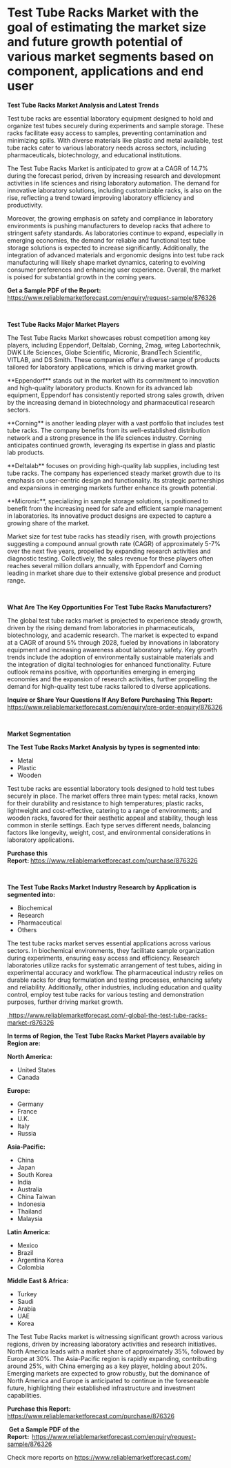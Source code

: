 <p><h1>Test Tube Racks Market with the goal of estimating the market size and future growth potential of various market segments based on component, applications and end user</h1></p><p><strong>Test Tube Racks Market Analysis and Latest Trends</strong></p>
<p><p>Test tube racks are essential laboratory equipment designed to hold and organize test tubes securely during experiments and sample storage. These racks facilitate easy access to samples, preventing contamination and minimizing spills. With diverse materials like plastic and metal available, test tube racks cater to various laboratory needs across sectors, including pharmaceuticals, biotechnology, and educational institutions.</p><p>The Test Tube Racks Market is anticipated to grow at a CAGR of 14.7% during the forecast period, driven by increasing research and development activities in life sciences and rising laboratory automation. The demand for innovative laboratory solutions, including customizable racks, is also on the rise, reflecting a trend toward improving laboratory efficiency and productivity. </p><p>Moreover, the growing emphasis on safety and compliance in laboratory environments is pushing manufacturers to develop racks that adhere to stringent safety standards. As laboratories continue to expand, especially in emerging economies, the demand for reliable and functional test tube storage solutions is expected to increase significantly. Additionally, the integration of advanced materials and ergonomic designs into test tube rack manufacturing will likely shape market dynamics, catering to evolving consumer preferences and enhancing user experience. Overall, the market is poised for substantial growth in the coming years.</p></p>
<p><strong>Get a Sample PDF of the Report:&nbsp;</strong> <a href="https://www.reliablemarketforecast.com/enquiry/request-sample/876326?utm_campaign=2284&utm_medium=2&utm_source=Github&utm_content=ia&utm_term=21032025&utm_id=test-tube-racks">https://www.reliablemarketforecast.com/enquiry/request-sample/876326</a></p>
<p>&nbsp;</p>
<p><strong>Test Tube Racks Major Market Players</strong></p>
<p><p>The Test Tube Racks Market showcases robust competition among key players, including Eppendorf, Deltalab, Corning, 2mag, witeg Labortechnik, DWK Life Sciences, Globe Scientific, Micronic, BrandTech Scientific, VITLAB, and DS Smith. These companies offer a diverse range of products tailored for laboratory applications, which is driving market growth.</p><p>**Eppendorf** stands out in the market with its commitment to innovation and high-quality laboratory products. Known for its advanced lab equipment, Eppendorf has consistently reported strong sales growth, driven by the increasing demand in biotechnology and pharmaceutical research sectors.</p><p>**Corning** is another leading player with a vast portfolio that includes test tube racks. The company benefits from its well-established distribution network and a strong presence in the life sciences industry. Corning anticipates continued growth, leveraging its expertise in glass and plastic lab products.</p><p>**Deltalab** focuses on providing high-quality lab supplies, including test tube racks. The company has experienced steady market growth due to its emphasis on user-centric design and functionality. Its strategic partnerships and expansions in emerging markets further enhance its growth potential.</p><p>**Micronic**, specializing in sample storage solutions, is positioned to benefit from the increasing need for safe and efficient sample management in laboratories. Its innovative product designs are expected to capture a growing share of the market.</p><p>Market size for test tube racks has steadily risen, with growth projections suggesting a compound annual growth rate (CAGR) of approximately 5-7% over the next five years, propelled by expanding research activities and diagnostic testing. Collectively, the sales revenue for these players often reaches several million dollars annually, with Eppendorf and Corning leading in market share due to their extensive global presence and product range.</p></p>
<p>&nbsp;</p>
<p><strong>What Are The Key Opportunities For Test Tube Racks Manufacturers?</strong></p>
<p><p>The global test tube racks market is projected to experience steady growth, driven by the rising demand from laboratories in pharmaceuticals, biotechnology, and academic research. The market is expected to expand at a CAGR of around 5% through 2028, fueled by innovations in laboratory equipment and increasing awareness about laboratory safety. Key growth trends include the adoption of environmentally sustainable materials and the integration of digital technologies for enhanced functionality. Future outlook remains positive, with opportunities emerging in emerging economies and the expansion of research activities, further propelling the demand for high-quality test tube racks tailored to diverse applications.</p></p>
<p><strong>Inquire or Share Your Questions If Any Before Purchasing This Report:</strong> <a href="https://www.reliablemarketforecast.com/enquiry/pre-order-enquiry/876326?utm_campaign=2284&utm_medium=2&utm_source=Github&utm_content=ia&utm_term=21032025&utm_id=test-tube-racks">https://www.reliablemarketforecast.com/enquiry/pre-order-enquiry/876326</a></p>
<p>&nbsp;</p>
<p><strong>Market Segmentation</strong></p>
<p><strong>The Test Tube Racks Market Analysis by types is segmented into:</strong></p>
<p><ul><li>Metal</li><li>Plastic</li><li>Wooden</li></ul></p>
<p><p>Test tube racks are essential laboratory tools designed to hold test tubes securely in place. The market offers three main types: metal racks, known for their durability and resistance to high temperatures; plastic racks, lightweight and cost-effective, catering to a range of environments; and wooden racks, favored for their aesthetic appeal and stability, though less common in sterile settings. Each type serves different needs, balancing factors like longevity, weight, cost, and environmental considerations in laboratory applications.</p></p>
<p><strong>Purchase this Report:&nbsp;</strong><a href="https://www.reliablemarketforecast.com/purchase/876326?utm_campaign=2284&utm_medium=2&utm_source=Github&utm_content=ia&utm_term=21032025&utm_id=test-tube-racks">https://www.reliablemarketforecast.com/purchase/876326</a></p>
<p>&nbsp;</p>
<p><strong>The Test Tube Racks Market Industry Research by Application is segmented into:</strong></p>
<p><ul><li>Biochemical</li><li>Research</li><li>Pharmaceutical</li><li>Others</li></ul></p>
<p><p>The test tube racks market serves essential applications across various sectors. In biochemical environments, they facilitate sample organization during experiments, ensuring easy access and efficiency. Research laboratories utilize racks for systematic arrangement of test tubes, aiding in experimental accuracy and workflow. The pharmaceutical industry relies on durable racks for drug formulation and testing processes, enhancing safety and reliability. Additionally, other industries, including education and quality control, employ test tube racks for various testing and demonstration purposes, further driving market growth.</p></p>
<p><a href="https://www.reliablemarketforecast.com/-global-the-test-tube-racks-market-r876326?utm_campaign=2284&utm_medium=2&utm_source=Github&utm_content=ia&utm_term=21032025&utm_id=test-tube-racks">&nbsp;https://www.reliablemarketforecast.com/-global-the-test-tube-racks-market-r876326</a></p>
<p><strong>In terms of Region, the Test Tube Racks Market Players available by Region are:</strong></p>
<p>
    <p> <strong> North America: </strong>
        <ul>
            <li>United States</li>
            <li>Canada</li>
        </ul>
        </p> 
    <p> <strong> Europe: </strong>
        <ul>
            <li>Germany</li>
            <li>France</li>
            <li>U.K.</li>
            <li>Italy</li>
            <li>Russia</li>
        </ul>
        </p> 
    <p> <strong> Asia-Pacific: </strong>
        <ul>
            <li>China</li>
            <li>Japan</li>
            <li>South Korea</li>
            <li>India</li>
            <li>Australia</li>
            <li>China Taiwan</li>
            <li>Indonesia</li>
            <li>Thailand</li>
            <li>Malaysia</li>
        </ul>
        </p> 
    <p> <strong> Latin America: </strong>
        <ul>
            <li>Mexico</li>
            <li>Brazil</li>
            <li>Argentina Korea</li>
            <li>Colombia</li>
        </ul>
        </p> 
    <p> <strong> Middle East & Africa: </strong>
        <ul>
            <li>Turkey</li>
            <li>Saudi</li>
            <li>Arabia</li>
            <li>UAE</li>
            <li>Korea</li>
        </ul>
    </p>
    </p>
<p><p>The Test Tube Racks market is witnessing significant growth across various regions, driven by increasing laboratory activities and research initiatives. North America leads with a market share of approximately 35%, followed by Europe at 30%. The Asia-Pacific region is rapidly expanding, contributing around 25%, with China emerging as a key player, holding about 20%. Emerging markets are expected to grow robustly, but the dominance of North America and Europe is anticipated to continue in the foreseeable future, highlighting their established infrastructure and investment capabilities.</p></p>
<p><strong>Purchase this Report: </strong><a href="https://www.reliablemarketforecast.com/purchase/876326?utm_campaign=2284&utm_medium=2&utm_source=Github&utm_content=ia&utm_term=21032025&utm_id=test-tube-racks">https://www.reliablemarketforecast.com/purchase/876326</a></p>
<p>&nbsp;<strong>Get a Sample PDF of the Report:&nbsp;&nbsp;</strong><a href="https://www.reliablemarketforecast.com/enquiry/request-sample/876326?utm_campaign=2284&utm_medium=2&utm_source=Github&utm_content=ia&utm_term=21032025&utm_id=test-tube-racks">https://www.reliablemarketforecast.com/enquiry/request-sample/876326</a></p>
<p><strong></strong></p>
<p>Check more reports on <a href="https://www.reliablemarketforecast.com/?utm_campaign=2284&utm_medium=2&utm_source=Github&utm_content=ia&utm_term=21032025&utm_id=test-tube-racks">https://www.reliablemarketforecast.com/</a></p>